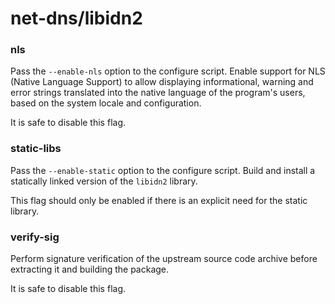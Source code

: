 # net-dns/libidn2

### nls
Pass the `--enable-nls` option to the configure script. Enable support for NLS (Native Language Support) to allow displaying informational, warning and error strings translated into the native language of the program's users, based on the system locale and configuration.

It is safe to disable this flag.

### static-libs
Pass the `--enable-static` option to the configure script. Build and install a statically linked version of the `libidn2` library.

This flag should only be enabled if there is an explicit need for the static library.

### verify-sig
Perform signature verification of the upstream source code archive before extracting it and building the package.

It is safe to disable this flag.
